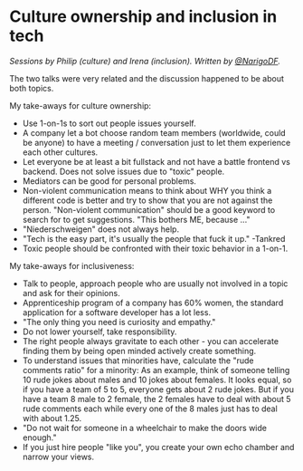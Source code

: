 # Culture ownership and inclusion in tech

*Sessions by Philip (culture) and Irena (inclusion).*
*Written by [@NarigoDF](https://twitter.com/NarigoDF).*

The two talks were very related and the discussion happened to be about both topics.

My take-aways for culture ownership:
- Use 1-on-1s to sort out people issues yourself.
- A company let a bot choose random team members (worldwide, could be anyone) to have a meeting / conversation just to let them experience each other cultures.
- Let everyone be at least a bit fullstack and not have a battle frontend vs backend. Does not solve issues due to "toxic" people.
- Mediators can be good for personal problems.
- Non-violent communication means to think about WHY you think a different code is better and try to show that you are not against the person. "Non-violent communication" should be a good keyword to search for to get suggestions. "This bothers ME, because ..."
- "Niederschweigen" does not always help.
- "Tech is the easy part, it's usually the people that fuck it up." -Tankred
- Toxic people should be confronted with their toxic behavior in a 1-on-1.

My take-aways for inclusiveness:
- Talk to people, approach people who are usually not involved in a topic and ask for their opinions.
- Apprenticeship program of a company has 60% women, the standard application for a software developer has a lot less.
- "The only thing you need is curiosity and empathy."
- Do not lower yourself, take responsibility.
- The right people always gravitate to each other - you can accelerate finding them by being open minded actively create something.
- To understand issues that minorities have, calculate the "rude comments ratio" for a minority: As an example, think of someone telling 10 rude jokes about males and 10 jokes about females. It looks equal, so if you have a team of 5 to 5, everyone gets about 2 rude jokes. But if you have a team 8 male to 2 female, the 2 females have to deal with about 5 rude comments each while every one of the 8 males just has to deal with about 1.25.
- "Do not wait for someone in a wheelchair to make the doors wide enough."
- If you just hire people "like you", you create your own echo chamber and narrow your views.
